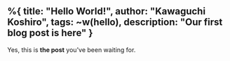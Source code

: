 %{ title: "Hello World!",
 author: "Kawaguchi Koshiro",
 tags: ~w(hello),
 description: "Our first blog post is here" }
---
Yes, this is **the post** you've been waiting for.